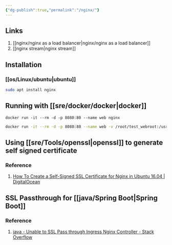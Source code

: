 ```yaml
---
{"dg-publish":true,"permalink":"/nginx/"}
---
```



## Links

1. [[nginx/nginx as a load balancer\|nginx/nginx as a load balancer]]
2. [[nginx stream\|nginx stream]]

## Installation

### [[os/Linux/ubuntu\|ubuntu]]

```bash
sudo apt install nginx
```

## Running with [[sre/docker/docker\|docker]]

```
docker run -it --rm -d -p 8080:80 --name web nginx
```

```bash
docker run -it --rm -d -p 8080:80 --name web -v /root/test_webroot:/usr/share/nginx/html nginx
```


## Using [[sre/Tools/openssl\|openssl]] to generate self signed certificate

### Reference 

1. [How To Create a Self-Signed SSL Certificate for Nginx in Ubuntu 16.04 | DigitalOcean](https://www.digitalocean.com/community/tutorials/how-to-create-a-self-signed-ssl-certificate-for-nginx-in-ubuntu-16-04)


## SSL Passthrough for [[java/Spring Boot\|Spring Boot]]

### Reference 

1. [java - Unable to SSL Pass through Ingress Nginx Controller - Stack Overflow](https://stackoverflow.com/questions/66196561/unable-to-ssl-pass-through-ingress-nginx-controller)